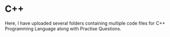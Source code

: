 # C++

Here, I have uploaded several folders containing multiple code files for C++ Programming Language along with Practise Questions.
